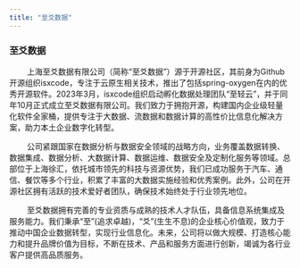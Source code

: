 ```yaml
---
title: "至爻数据"
---
```


### 至爻数据

&nbsp;&nbsp;&nbsp;&nbsp;&nbsp;&nbsp;&nbsp;&nbsp;上海至爻数据有限公司（简称“至爻数据”）源于开源社区，其前身为Github开源组织isxcode，专注于云原生相关技术，推出了包括spring-oxygen在内的优秀开源软件。2023年3月，isxcode组织启动孵化数据处理团队“至轻云”，并于同年10月正式成立至爻数据有限公司。我们致力于拥抱开源，构建国内企业级轻量化软件全家桶，提供专注于大数据、流数据和数据计算的高性价比信息化解决方案，助力本土企业数字化转型。 

&nbsp;&nbsp;&nbsp;&nbsp;&nbsp;&nbsp;&nbsp;&nbsp;公司紧跟国家在数据分析与数据安全领域的战略方向，业务覆盖数据转换、数据集成、数据分析、大数据计算、数据运维、数据安全及定制化服务等领域。总部位于上海徐汇，依托城市领先的科技与资源优势，我们已成功服务于汽车、通信、餐饮等多个行业，积累了丰富的大数据实施经验和优秀案例。此外，公司在开源社区拥有活跃的技术爱好者团队，确保技术始终处于行业领先地位。

&nbsp;&nbsp;&nbsp;&nbsp;&nbsp;&nbsp;&nbsp;&nbsp;至爻数据拥有完善的专业资质与成熟的技术人才队伍，具备信息系统集成及服务能力。我们秉承“至”(追求卓越)，“爻”(生生不息)的企业核心价值观，致力于推动中国企业数据转型，实现行业信息化。未来，公司将以做大规模、打造核心能力和提升品牌价值为目标，不断在技术、产品和服务方面进行创新，竭诚为各行业客户提供高品质服务。